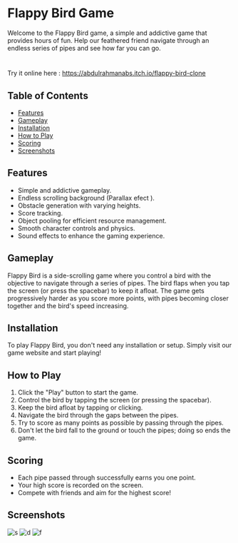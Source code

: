# Flappy Bird Game

Welcome to the Flappy Bird game, a simple and addictive game that provides hours of fun. Help our feathered friend navigate through an endless series of pipes and see how far you can go.
#
Try it online here : https://abdulrahmanabs.itch.io/flappy-bird-clone

## Table of Contents
- [Features](#features)
- [Gameplay](#gameplay)
- [Installation](#installation)
- [How to Play](#how-to-play)
- [Scoring](#scoring)
- [Screenshots](#screenshots)

## Features

- Simple and addictive gameplay.
- Endless scrolling background (Parallax efect ).
- Obstacle generation with varying heights.
- Score tracking.
- Object pooling for efficient resource management.
- Smooth character controls and physics.
- Sound effects to enhance the gaming experience.

## Gameplay

Flappy Bird is a side-scrolling game where you control a bird with the objective to navigate through a series of pipes. The bird flaps when you tap the screen (or press the spacebar) to keep it afloat. The game gets progressively harder as you score more points, with pipes becoming closer together and the bird's speed increasing.

## Installation

To play Flappy Bird, you don't need any installation or setup. Simply visit our game website and start playing!

## How to Play

1. Click the "Play" button to start the game.
2. Control the bird by tapping the screen (or pressing the spacebar).
3. Keep the bird afloat by tapping or clicking.
4. Navigate the bird through the gaps between the pipes.
5. Try to score as many points as possible by passing through the pipes.
6. Don't let the bird fall to the ground or touch the pipes; doing so ends the game.

## Scoring

- Each pipe passed through successfully earns you one point.
- Your high score is recorded on the screen.
- Compete with friends and aim for the highest score!

## Screenshots
![s](https://github.com/abdulrahmanabs/Flappy-Bird-Replica/assets/58333909/3a0a6555-9f66-49af-a931-af8e0068ffc4)
![d](https://github.com/abdulrahmanabs/Flappy-Bird-Replica/assets/58333909/34d6b7f1-35ca-4de2-af53-d0ce92b37cde)
![f](https://github.com/abdulrahmanabs/Flappy-Bird-Replica/assets/58333909/cfa48139-3bd4-4038-bbf8-4c2b2f43c68a)

